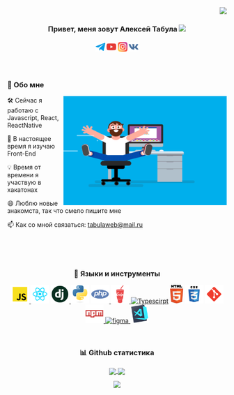<img align="right" src="https://estruyf-github.azurewebsites.net/api/VisitorHit?user=tabulaweb&repo=gtabulaweb&countColorcountColor&countColor=%237B1E7A">
<br>
<h3 align="center">
  Привет, меня зовут Алексей Табула <img src="https://raw.githubusercontent.com/MartinHeinz/MartinHeinz/master/wave.gif" width="30px">
</h3>
<h5 align="center">
  <code><a href="https://t.me/TabulaWeb" title="TabulaWeb Profile"><img width="22" src="https://github.com/TabulaWeb/tabulaweb/blob/master/image/telegram.svg"></a></code>
  <code><a href="https://www.youtube.com/channel/UC4zMqAz7VbvTxO6dXwqCGgA" title="HackerRank Profile"><img width="22" src="https://github.com/TabulaWeb/tabulaweb/blob/master/image/youtube.svg"></a></code>
  <code><a href="https://www.instagram.com/alexey_tabula/?igshid=132dyuh8jmmet" title="Stack Overflow Profile"><img width="22" src="https://github.com/TabulaWeb/tabulaweb/blob/master/image/instagram.svg"></a></code>
  <code><a href="https://vk.com/tabula98" title="Instagram Profile"><img width="22" src="https://github.com/TabulaWeb/tabulaweb/blob/master/image/vk.svg"></a></code>
</h5>
<br>
<h3 align="left">🧐 Обо мне</h2>
<img align="right" src="https://github.com/TabulaWeb/tabulaweb/blob/master/image/coder.gif" height="250" width="375" alt="pytorch" height="42px"/>
<p align="left">🛠 Сейчас я работаю с Javascript, React, ReactNative</p>
<p align="left">🚀 В настоящее время я изучаю Front-End</p>
<p align="left">💡 Время от времени я участвую в хакатонах</p>
<p align="left">😄 Люблю новые знакомста, так что смело пишите мне</p>
<p align="left">📫 Как со мной связаться: <a href="mailto:tabulaweb@mail.ru">tabulaweb@mail.ru</a></p>
<br>
<br>
<br>
<h3 align="center">🔨 Языки и инструменты</h2>
<p align="center">
  <a href="https://github.com/TabulaWeb/tabulaweb/blob/master/image/javascript.svg" target="_blank"> <img src="https://github.com/TabulaWeb/tabulaweb/blob/master/image/javascript.svg" alt="pytorch" height="42px"/> </a>
  <a href="https://github.com/TabulaWeb/tabulaweb/blob/master/image/react.svg" target="_blank"><img alt="Python" height ="42px" src="https://github.com/TabulaWeb/tabulaweb/blob/master/image/react.svg"></a>
  <a href="https://github.com/TabulaWeb/tabulaweb/blob/master/image/django.png" target="_blank"> <img alt="Android" height ="42px" src="https://github.com/TabulaWeb/tabulaweb/blob/master/image/django.png"> </a>
  <a href="https://github.com/TabulaWeb/tabulaweb/blob/master/image/python-original.svg" target="_blank"><img alt="Kotlin" height ="42px" src="https://github.com/TabulaWeb/tabulaweb/blob/master/image/python-original.svg"></a>
  <a href="https://github.com/TabulaWeb/tabulaweb/blob/master/image/php.svg" target="_blank"> <img src="https://github.com/TabulaWeb/tabulaweb/blob/master/image/php.svg" alt="firebase" height ="42px"/> </a>
  <a href="https://github.com/TabulaWeb/tabulaweb/blob/master/image/gulp.svg" target="_blank"> <img alt="JavaScript" height ="42px"  src="https://github.com/TabulaWeb/tabulaweb/blob/master/image/gulp.svg"> </a>
  <a href="https://www.typescriptlang.org/" target="_blank"><img alt="Typescirpt" height ="42px" src="https://raw.githubusercontent.com/rahul-jha98/github_readme_icons/main/language_and_tools/square/typescript/typescript.svg"></a>
  <a href="https://github.com/TabulaWeb/tabulaweb/blob/master/image/html5.svg" target="_blank"> <img alt="React" height ="42px" src="https://github.com/TabulaWeb/tabulaweb/blob/master/image/html5.svg"></a>
  <a href="https://github.com/TabulaWeb/tabulaweb/blob/master/image/css.svg" target="_blank"><img alt="Node.js" height ="42px" src="https://github.com/TabulaWeb/tabulaweb/blob/master/image/css.svg"></a>
  <a href="https://github.com/TabulaWeb/tabulaweb/blob/master/image/git-scm.svg" target="_blank"> <img src="https://github.com/TabulaWeb/tabulaweb/blob/master/image/git-scm.svg" alt="git" height='42px'/> </a>
   <a href="https://github.com/TabulaWeb/tabulaweb/blob/master/image/npm.svg" target="_blank"> <img src="https://github.com/TabulaWeb/tabulaweb/blob/master/image/npm.svg" alt="figma" height='42px'/> </a>
  <a href="https://www.figma.com/" target="_blank"> <img src="https://raw.githubusercontent.com/rahul-jha98/github_readme_icons/main/language_and_tools/square/figma/figma.svg" alt="figma" height='42px'/> </a>
  <a href="https://github.com/TabulaWeb/tabulaweb/blob/master/image/vscode.png" target="_blank"> <img src="https://github.com/TabulaWeb/tabulaweb/blob/master/image/vscode.png" alt="figma" height='42px'/> </a>
</p>  
<br>
<h3 align="center">📊 Github статистика</h2>
<p align="center">
  <a href="https://github.com/anuraghazra/github-readme-stats" title="Go to Source">
    <img height=175 align="center" src="https://github-readme-stats.vercel.app/api?username=tabulaweb&show_icons=true&theme=gotham">
  </a>
  <a href="https://github.com/anuraghazra/github-readme-stats">
  <img height=175 align="center" src="https://github-readme-stats.vercel.app/api/top-langs/?username=tabulaweb&hide=c%23,powershell,java&title_color=2aa889&text_color=99d1ce&icon_color=2bbc8a&bg_color=0c1014&langs_count=8&layout=compact" />
  </a>
</p>
<p align="center">
  <img alig src="https://github-profile-trophy.vercel.app/?username=tabulaweb&theme=onedark&no-frame=true&row=1&&margin-w=20&no-bg=true" />
</p>
